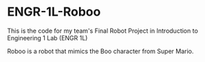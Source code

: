 # ENGR-1L-Roboo

This is the code for my team's Final Robot Project in Introduction to Engineering 1 Lab (ENGR 1L)

Roboo is a robot that mimics the Boo character from Super Mario.
